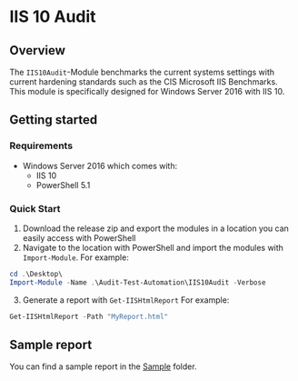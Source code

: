# IIS 10 Audit

## Overview

The `IIS10Audit`-Module benchmarks the current systems settings with current hardening standards such as the CIS Microsoft IIS Benchmarks. This module is specifically designed for Windows Server 2016 with IIS 10.

## Getting started

### Requirements

* Windows Server 2016 which comes with:
    * IIS 10
    * PowerShell 5.1

### Quick Start

1. Download the release zip and export the modules in a location you can easily access with PowerShell
2. Navigate to the location with PowerShell and import the modules with `Import-Module`. For example:
```Powershell
cd .\Desktop\
Import-Module -Name .\Audit-Test-Automation\IIS10Audit -Verbose
```
3. Generate a report with `Get-IISHtmlReport` For example:
```PowerShell
Get-IISHtmlReport -Path "MyReport.html"
```

## Sample report

You can find a sample report in the [Sample](Sample) folder.